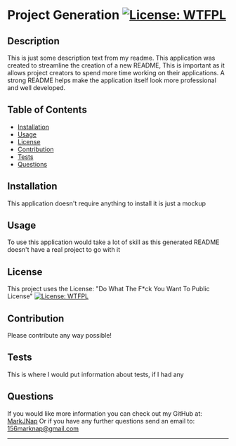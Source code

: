 

  # Project Generation [![License: WTFPL](https://img.shields.io/badge/License-WTFPL-brightgreen.svg)](http://www.wtfpl.net/about/)

  ## Description
  This is just some description text from my readme. This application was created to streamline the creation of a new README, This is important as it allows project creators to spend more time working on their applications. A strong README helps make the application itself look more professional and well developed.

  ## Table of Contents
  * [Installation](#installation)
  * [Usage](#usage)
  * [License](#license)
  * [Contribution](#contribution)
  * [Tests](#tests)
  * [Questions](#questions)

  ## Installation
  This application doesn't require anything to install it is just a mockup

  ## Usage
  To use this application would take a lot of skill as this generated README doesn't have a real project to go with it 

  ## License
  This project uses the License:
    "Do What The F*ck You Want To Public License"
  [![License: WTFPL](https://img.shields.io/badge/License-WTFPL-brightgreen.svg)](http://www.wtfpl.net/about/)

  ## Contribution 
  Please contribute any way possible!

  ## Tests
  This is where I would put information about tests, if I had any

  ## Questions
  If you would like more information you can check out my GitHub at: 
  [MarkJNap](https://github.com/MarkJNap)
  Or if you have any further questions send an email to:
  156marknap@gmail.com

  ---

